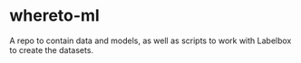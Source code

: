 # whereto-ml
A repo to contain data and models, as well as scripts to work with Labelbox to create the datasets.

